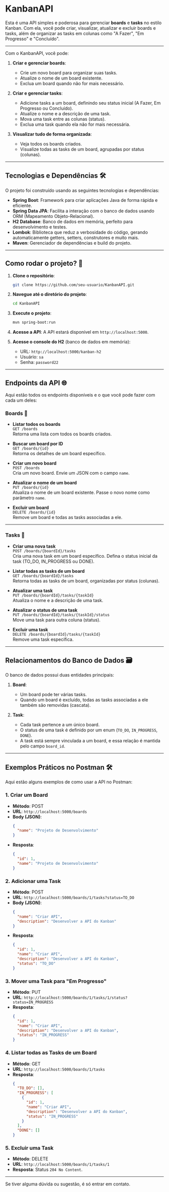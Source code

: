 # KanbanAPI

Esta é uma API simples e poderosa para gerenciar **boards** e **tasks** no estilo Kanban. Com ela, você pode criar, visualizar, atualizar e excluir boards e tasks, além de organizar as tasks em colunas como "A Fazer", "Em Progresso" e "Concluído".

---

Com o KanbanAPI, você pode:

1. **Criar e gerenciar boards**:
    - Crie um novo board para organizar suas tasks.
    - Atualize o nome de um board existente.
    - Exclua um board quando não for mais necessário.

2. **Criar e gerenciar tasks**:
    - Adicione tasks a um board, definindo seu status inicial (A Fazer, Em Progresso ou Concluído).
    - Atualize o nome e a descrição de uma task.
    - Mova uma task entre as colunas (status).
    - Exclua uma task quando ela não for mais necessária.

3. **Visualizar tudo de forma organizada**:
    - Veja todos os boards criados.
    - Visualize todas as tasks de um board, agrupadas por status (colunas).

---

## Tecnologias e Dependências 🛠️

O projeto foi construído usando as seguintes tecnologias e dependências:

- **Spring Boot**: Framework para criar aplicações Java de forma rápida e eficiente.
- **Spring Data JPA**: Facilita a interação com o banco de dados usando ORM (Mapeamento Objeto-Relacional).
- **H2 Database**: Banco de dados em memória, perfeito para desenvolvimento e testes.
- **Lombok**: Biblioteca que reduz a verbosidade do código, gerando automaticamente getters, setters, construtores e muito mais.
- **Maven**: Gerenciador de dependências e build do projeto.

---

## Como rodar o projeto? 🚀

1. **Clone o repositório**:
   ```bash
   git clone https://github.com/seu-usuario/KanbanAPI.git
   ```

2. **Navegue até o diretório do projeto**:
   ```bash
   cd KanbanAPI
   ```

3. **Execute o projeto**:
   ```bash
   mvn spring-boot:run
   ```

4. **Acesse a API**:
   A API estará disponível em `http://localhost:5000`.

5. **Acesse o console do H2** (banco de dados em memória):
    - URL: `http://localhost:5000/kanban-h2`
    - Usuário: `sa`
    - Senha: `password22`

---

## Endpoints da API 🌐

Aqui estão todos os endpoints disponíveis e o que você pode fazer com cada um deles:

### Boards 🎯

- **Listar todos os boards**  
  `GET /boards`  
  Retorna uma lista com todos os boards criados.

- **Buscar um board por ID**  
  `GET /boards/{id}`  
  Retorna os detalhes de um board específico.

- **Criar um novo board**  
  `POST /boards`  
  Cria um novo board. Envie um JSON com o campo `name`.

- **Atualizar o nome de um board**  
  `PUT /boards/{id}`  
  Atualiza o nome de um board existente. Passe o novo nome como parâmetro `name`.

- **Excluir um board**  
  `DELETE /boards/{id}`  
  Remove um board e todas as tasks associadas a ele.

---

### Tasks 📝

- **Criar uma nova task**  
  `POST /boards/{boardId}/tasks`  
  Cria uma nova task em um board específico. Defina o status inicial da task (TO_DO, IN_PROGRESS ou DONE).

- **Listar todas as tasks de um board**  
  `GET /boards/{boardId}/tasks`  
  Retorna todas as tasks de um board, organizadas por status (colunas).

- **Atualizar uma task**  
  `PUT /boards/{boardId}/tasks/{taskId}`  
  Atualiza o nome e a descrição de uma task.

- **Atualizar o status de uma task**  
  `PUT /boards/{boardId}/tasks/{taskId}/status`  
  Move uma task para outra coluna (status).

- **Excluir uma task**  
  `DELETE /boards/{boardId}/tasks/{taskId}`  
  Remove uma task específica.

---

## Relacionamentos do Banco de Dados 🗃️

O banco de dados possui duas entidades principais:

1. **Board**:
    - Um board pode ter várias tasks.
    - Quando um board é excluído, todas as tasks associadas a ele também são removidas (cascata).

2. **Task**:
    - Cada task pertence a um único board.
    - O status de uma task é definido por um enum (`TO_DO`, `IN_PROGRESS`, `DONE`).
    - A task está sempre vinculada a um board, e essa relação é mantida pelo campo `board_id`.

---

## Exemplos Práticos no Postman 🛠️

Aqui estão alguns exemplos de como usar a API no Postman:

### 1. Criar um Board
- **Método**: POST
- **URL**: `http://localhost:5000/boards`
- **Body (JSON)**:
  ```json
  {
    "name": "Projeto de Desenvolvimento"
  }
  ```
- **Resposta**:
  ```json
  {
    "id": 1,
    "name": "Projeto de Desenvolvimento"
  }
  ```

### 2. Adicionar uma Task
- **Método**: POST
- **URL**: `http://localhost:5000/boards/1/tasks?status=TO_DO`
- **Body (JSON)**:
  ```json
  {
    "name": "Criar API",
    "description": "Desenvolver a API do Kanban"
  }
  ```
- **Resposta**:
  ```json
  {
    "id": 1,
    "name": "Criar API",
    "description": "Desenvolver a API do Kanban",
    "status": "TO_DO"
  }
  ```

### 3. Mover uma Task para "Em Progresso"
- **Método**: PUT
- **URL**: `http://localhost:5000/boards/1/tasks/1/status?status=IN_PROGRESS`
- **Resposta**:
  ```json
  {
    "id": 1,
    "name": "Criar API",
    "description": "Desenvolver a API do Kanban",
    "status": "IN_PROGRESS"
  }
  ```

### 4. Listar todas as Tasks de um Board
- **Método**: GET
- **URL**: `http://localhost:5000/boards/1/tasks`
- **Resposta**:
  ```json
  {
    "TO_DO": [],
    "IN_PROGRESS": [
      {
        "id": 1,
        "name": "Criar API",
        "description": "Desenvolver a API do Kanban",
        "status": "IN_PROGRESS"
      }
    ],
    "DONE": []
  }
  ```

### 5. Excluir uma Task
- **Método**: DELETE
- **URL**: `http://localhost:5000/boards/1/tasks/1`
- **Resposta**: Status `204 No Content`.

---

Se tiver alguma dúvida ou sugestão, é só entrar em contato.